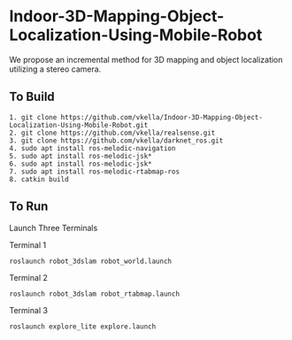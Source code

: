# Indoor-3D-Mapping-Object-Localization-Using-Mobile-Robot
We propose an incremental method for 3D mapping and object localization utilizing a stereo camera.

## To Build
```shell
1. git clone https://github.com/vkella/Indoor-3D-Mapping-Object-Localization-Using-Mobile-Robot.git
2. git clone https://github.com/vkella/realsense.git
3. git clone https://github.com/vkella/darknet_ros.git
4. sudo apt install ros-melodic-navigation
5. sudo apt install ros-melodic-jsk*
6. sudo apt install ros-melodic-jsk*
7. sudo apt install ros-melodic-rtabmap-ros
8. catkin build 

```
## To Run 
Launch Three Terminals 

Terminal 1
```shell
roslaunch robot_3dslam robot_world.launch

```
Terminal 2
```shell
roslaunch robot_3dslam robot_rtabmap.launch

```
Terminal 3
```shell
roslaunch explore_lite explore.launch

```

